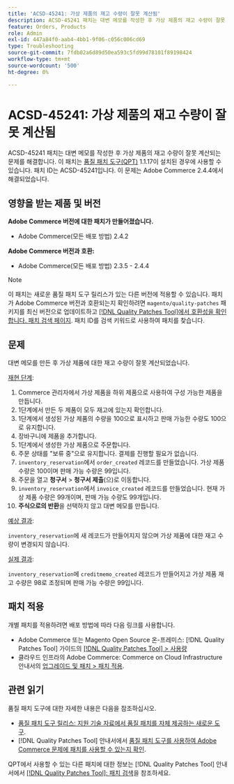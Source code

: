 ```yaml
---
title: 'ACSD-45241: 가상 제품의 재고 수량이 잘못 계산됨'
description: ACSD-45241 패치는 대변 메모를 작성한 후 가상 제품의 재고 수량이 잘못 계산되는 문제를 해결합니다. 이 패치는 [Quality Patches Tool (QPT)](https://experienceleague.adobe.com/ko/docs/commerce-operations/tools/quality-patches-tool/quality-patches-tool-to-self-serve-quality-patches) 1.1.17이 설치된 경우 사용할 수 있습니다. 패치 ID는 ACSD-45241입니다. 이 문제는 Adobe Commerce 2.4.4에서 해결되었습니다.
feature: Orders, Products
role: Admin
exl-id: 447a84f0-aab4-4bb1-9f06-c056c006cd69
type: Troubleshooting
source-git-commit: 7fdb02a6d89d50ea593c5fd99d78101f89198424
workflow-type: tm+mt
source-wordcount: '500'
ht-degree: 0%

---
```


# ACSD-45241: 가상 제품의 재고 수량이 잘못 계산됨

ACSD-45241 패치는 대변 메모를 작성한 후 가상 제품의 재고 수량이 잘못 계산되는 문제를 해결합니다. 이 패치는 [품질 패치 도구(QPT)](https://experienceleague.adobe.com/ko/docs/commerce-operations/tools/quality-patches-tool/quality-patches-tool-to-self-serve-quality-patches) 1.1.17이 설치된 경우에 사용할 수 있습니다. 패치 ID는 ACSD-45241입니다. 이 문제는 Adobe Commerce 2.4.4에서 해결되었습니다.

## 영향을 받는 제품 및 버전

**Adobe Commerce 버전에 대한 패치가 만들어졌습니다.**

* Adobe Commerce(모든 배포 방법) 2.4.2

**Adobe Commerce 버전과 호환:**

* Adobe Commerce(모든 배포 방법) 2.3.5 - 2.4.4

>[!NOTE]
>
>이 패치는 새로운 품질 패치 도구 릴리스가 있는 다른 버전에 적용할 수 있습니다. 패치가 Adobe Commerce 버전과 호환되는지 확인하려면 `magento/quality-patches` 패키지를 최신 버전으로 업데이트하고 [[!DNL Quality Patches Tool]에서 호환성을 확인합니다. 패치 검색 페이지](https://experienceleague.adobe.com/ko/docs/commerce-operations/tools/quality-patches-tool/quality-patches-tool-to-self-serve-quality-patches). 패치 ID를 검색 키워드로 사용하여 패치를 찾습니다.

## 문제

대변 메모를 만든 후 가상 제품에 대한 재고 수량이 잘못 계산되었습니다.

<u>재현 단계</u>:

1. Commerce 관리자에서 가상 제품을 하위 제품으로 사용하여 구성 가능한 제품을 만듭니다.
1. 1단계에서 만든 두 제품이 모두 재고에 있는지 확인합니다.
1. 1단계에서 생성된 가상 제품의 수량을 100으로 표시하고 판매 가능한 수량도 100으로 유지합니다.
1. 장바구니에 제품을 추가합니다.
1. 1단계에서 생성한 가상 제품으로 주문합니다.
1. 주문 상태를 &quot;보류 중&quot;으로 유지합니다. 결제를 진행할 필요가 없습니다.
1. `inventory_reservation`에서 `order_created` 레코드를 만들었습니다. 가상 제품 수량은 100이며 판매 가능 수량은 99입니다.
1. 주문을 열고 **청구서** > **청구서 제출**(으)로 이동합니다.
1. `inventory_reservation`에서 `invoice_created` 레코드를 만들었습니다. 현재 가상 제품 수량은 99개이며, 판매 가능 수량도 99개입니다.
1. **주식으로의 반환**&#x200B;을 선택하지 않고 대변 메모를 만듭니다.

<u>예상 결과</u>:

`inventory_reservation`에 새 레코드가 만들어지지 않으며 가상 제품에 대한 재고 수량이 변경되지 않습니다.

<u>실제 결과</u>:

`inventory_reservation`에 `creditmemo_created` 레코드가 만들어지고 가상 제품 재고 수량은 98로 조정되며 판매 가능 수량은 99입니다.

## 패치 적용

개별 패치를 적용하려면 배포 방법에 따라 다음 링크를 사용합니다.

* Adobe Commerce 또는 Magento Open Source 온-프레미스: [!DNL Quality Patches Tool] 가이드의 [[!DNL Quality Patches Tool] > 사용량](/help/tools/quality-patches-tool/usage.md)
* 클라우드 인프라의 Adobe Commerce: Commerce on Cloud Infrastructure 안내서의 [업그레이드 및 패치 > 패치 적용](https://experienceleague.adobe.com/docs/commerce-cloud-service/user-guide/develop/upgrade/apply-patches.html?lang=ko).

## 관련 읽기

품질 패치 도구에 대한 자세한 내용은 다음을 참조하십시오.

* [품질 패치 도구 릴리스: 지원 기술 자료에서 품질 패치를 자체 제공하는 새로운 도구](https://experienceleague.adobe.com/ko/docs/commerce-operations/tools/quality-patches-tool/quality-patches-tool-to-self-serve-quality-patches).
* [!DNL Quality Patches Tool] 안내서에서 [품질 패치 도구를 사용하여 Adobe Commerce 문제에 패치를 사용할 수 있는지 확인](/help/tools/quality-patches-tool/patches-available-in-qpt/check-patch-for-magento-issue-with-magento-quality-patches.md).

QPT에서 사용할 수 있는 다른 패치에 대한 정보는 [!DNL Quality Patches Tool] 안내서에서 [[!DNL Quality Patches Tool]: 패치 검색](https://experienceleague.adobe.com/tools/commerce-quality-patches/index.html?lang=ko)을 참조하세요.

